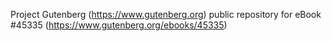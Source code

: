 Project Gutenberg (https://www.gutenberg.org) public repository for eBook #45335 (https://www.gutenberg.org/ebooks/45335)
